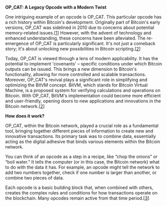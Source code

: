**OP_CAT: A Legacy Opcode with a Modern Twist**<br>

One intriguing example of an opcode is OP_CAT. This particular opcode has a rich history within Bitcoin's development. Originally part of Bitcoin's early versions, OP_CAT was sidelined in 2010 due to concerns about potential memory-related issues.[[1](https://en.bitcoin.it/wiki/Value_overflow_incident)] However, with the advent of technology and enhanced understanding, these concerns have been alleviated. The re-emergence of OP_CAT is particularly significant. It's not just a comeback story; it's about unlocking new possibilities in Bitcoin scripting.[[2](https://trustmachines.co/learn/what-are-opcodes-diving-into-bitcoins-scripting-language/)]

Today, OP_CAT is viewed through a lens of modern applicability. It has the potential to implement 'covenants' – specific conditions under which Bitcoin outputs can be issued. This brings a new dimension to Bitcoin's functionality, allowing for more controlled and scalable transactions. Moreover, OP_CAT's revival plays a significant role in simplifying and optimizing the BitVM concept. BitVM, which stands for Bitcoin Virtual Machine, is a proposed system for verifying calculations and operations on Bitcoin. With OP_CAT, BitVM's implementation could become more efficient and user-friendly, opening doors to new applications and innovations in the Bitcoin network.[[2](https://trustmachines.co/learn/what-are-opcodes-diving-into-bitcoins-scripting-language/)]

**How does it work?**

OP_CAT, within the Bitcoin network, played a crucial role as a fundamental tool, bringing together different pieces of information to create new and innovative transactions. Its primary task was to combine data, essentially acting as the digital adhesive that binds various elements within the Bitcoin network.

You can think of an opcode as a step in a recipe, like “chop the onions” or “boil water.” It tells the computer (or in this case, the Bitcoin network) what to do with the data it has. For example, an opcode might tell the network to add two numbers together, check if one number is larger than another, or combine two pieces of data.

Each opcode is a basic building block that, when combined with others, creates the complex rules and conditions for how transactions operate on the blockchain. Many opcodes remain active from that time period.[[3]([https://trustmachines.co/learn/what-are-opcodes-diving-into-bitcoins-scripting-language/](https://blockworks.co/news/op-cat-bitcoin-taproot-wizards)https://blockworks.co/news/op-cat-bitcoin-taproot-wizards)]
